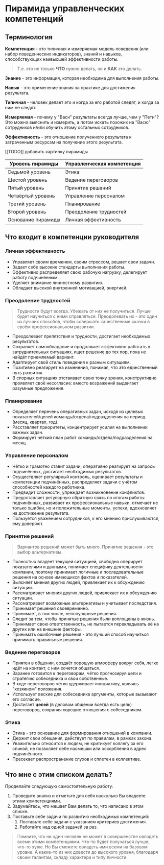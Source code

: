 # Пирамида управленческих компетенций
## Терминология

**Компетенция** - это типичная и измеряемая модель поведения (или набор поведенческих индикаторов), знаний и навыков, способствующих наивысшей эффективности работы.

> Т.е. это не только **ЧТО** нужно делать, но и **КАК** это делать. 

**Знание** - это информация, которая необходима для выполнения работы.

**Навык** - это применение знания на практике для достижения результата.

**Типичная** - человек делает это и когда за его работой следят, и когда за ним не следят.

**Измеряемая** - почему у "Васи" результаты всегда лучше, чем у "Пети"? Это можно выяснить и измерить, а потом искать похожих на "Васю" сотрудников и/или обучить этому остальных сотрудников.

**Эффективность** - это отношение полученного результата к затраченным ресурсам на получение этого результата.

[[TODO]] добавить картинку пирамиды

| Уровень пирамиды   | Управленческая компетенция |
| ------------------ | -------------------------- |
| Седьмой уровень    | Этика                      |
| Шестой уровень     | Ведение переговоров        |
| Пятый уровень      | Принятие решений           |
| Четвёртый уровень  | Управление персоналом      |
| Третий уровень     | Планирование               |
| Второй уровень     | Преодоление трудностей     |
| Основание пирамиды | Личная эффективность       |

## Что входит в компетенции руководителя
### Личная эффективность
- Управляет своим временем, своим стрессом, решает свои задачи.
- Задает себе высокие стандарты выполнения работы.
- Эффективно распределяет свою рабочую нагрузку, делегирует работу подчинённым.
- Уделяет внимание личностному развитию.
- Обладает высокой внутренней мотивацией, энергией.

### Преодоление трудностей
> Трудности будут всегда. Убежать от них не получиться. Лучше будет научиться с ними справляться. Преодолевать их - это один из лучших способов, чтобы совершать качественные скачки в своём профессиональном развитии.

- Преодолевает препятствия и трудности, достигает необходимых результатов.
- Сохраняет самообладание и продолжает эффективно работать в затруднительных ситуациях, ищет решение до тех пор, пока не найдёт приемлемый вариант.
- Адаптирует свой стиль поведения к разным ситуациям.
- Позитивно реагирует на изменения, понимая, что это единственный путь развития.
- В спорных ситуациях отстаивает свою точку зрения, конструктивно проявляет своё несогласие: вместо возражений выдвигает разумные предложения.

### Планирование
- Определяет перечень оперативных задач, исходя из целевых показателей/целей команды/отдела/подразделения на период (месяц, квартал, год).
- Расставляет приоритеты, концентрирует усилия на выполнении важных задач.
- Формирует чёткий план работ команды/отдела/подразделения на месяц

### Управление персоналом
- Чётко и грамотно ставит задачи, оперативно реагирует на запросы подчинённых, достигает необходимых результатов.
- Осуществляет регулярный контроль, оценивает результаты и компетенции подчинённых, распределяет задачи с учётом способностей каждого работника.
- Предвидит сложности, упреждает возникновение конфликтов.
- Предоставляет регулярную обратную связь по итогам работы подчинённых, развивает их профессиональные навыки, отмечает не только ошибки, но и положительные моменты, успехи, вдохновляет на достижение результата.
- Пользуется уважением сотрудников, к его мнению прислушиваются, ему доверяют.

### Принятие решений
> Вариантов решений может быть много. Принятие решения - это выбор альтернативы.

- Полностью владеет текущей ситуацией, свободно оперирует показателями и данными, понимает специфику деятельности компании, поэтому принимает логичные и последовательные решения на основе имеющихся фактов и показателей.
- Выясняет мнения других людей, привлекает их к обсуждению ситуации.
- Рассматривает мнения других людей, привлекает их к обсуждению ситуации.
- Рассматривает возможные альтернативы и учитывает последствия.
- Принимает решения своевременно.
- Принимает, в том числе, непопулярные решения.
- Следит за тем, чтобы принятые решения были воплощены в жизнь.
- Принимает свою ответственность, не пытается перекладывать её на других или на внешние факторы.
- Принимать ошибочные решения - это лучший способ научиться принимать правильные решения.

### Ведение переговоров
- Приятен в общении, создаёт хорошую атмосферу вокруг себя, легко идёт на контакт, с ним хочется общаться.
- Заранее готовится к переговорам, чётко прогнозируя цели и стратегию собеседника и свои собственные.
- В ходе переговоров чётко удерживает инициативу, являясь "хозяином" положения.
- Использует веские для собеседника аргументы, которые вызывают его согласие.
- Достигает **целей** (в деловом общении всегда есть цель) переговоров, сохраняя хорошие отношения с собеседником.

### Этика
- Этика - это основание для формирования отношений в компании.
- Держит свои обещания, действует по правилам, в рамках закона.
- Уважительно относится к людям, не критикует коллегу за его спиной, не позволяет себе насмешки или оскорбления в адрес подчинённого.
- Пресекает распространение слухов и сплетен в коллективе.

## Что мне с этим списком делать?

Проделайте следующую самостоятельную работу:

1. Проведите анализ и отметьте для себя насколько Вы владеете этими компетенциями.
2. Задумайтесь, что мешает Вам делать то, что написано в этом списке.
3. Поставьте себе задачи по развитию необходимых компетенций:
    1. Поставьте себе задачи с указанием критериев достижения.
    2. Работайте над одной задачей за раз.

> Помните, что ни один человек не может в совершенстве овладеть всеми этими компетенциями. Что-то будет получаться лучше, что-то хуже. Но Вы сможете овладеть ими всеми на базовом уровне. А какие-то из них довести до высокого уровня, благодаря своим талантам, складу характера и типу личности.